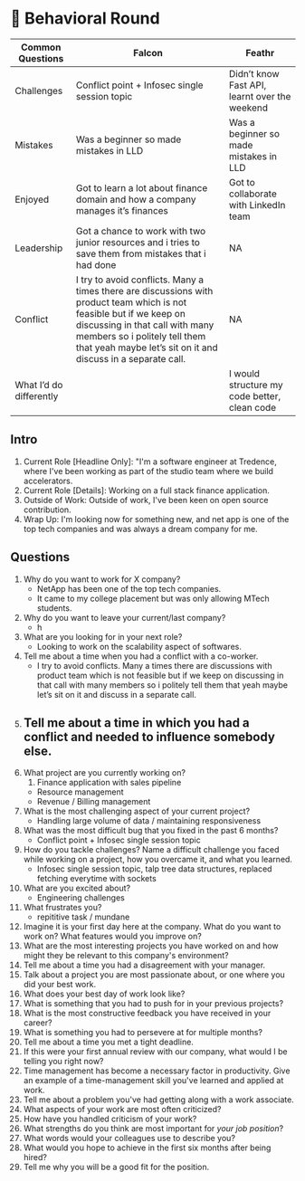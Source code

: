 # 🚀 Behavioral Round


| Common Questions         | Falcon                                                                                                                                                                                                                                                   | Feathr                                        |
| ------------------------ | -------------------------------------------------------------------------------------------------------------------------------------------------------------------------------------------------------------------------------------------------------- | --------------------------------------------- |
| Challenges               | Conflict point + Infosec single session topic                                                                                                                                                                                                            | Didn’t know Fast API, learnt over the weekend |
| Mistakes                 | Was a beginner so made mistakes in LLD                                                                                                                                                                                                                   | Was a beginner so made mistakes in LLD        |
| Enjoyed                  | Got to learn a lot about finance domain and how a company manages it’s finances                                                                                                                                                                          | Got to collaborate with LinkedIn team         |
| Leadership               | Got a chance to work with two junior resources and i tries to save them from mistakes that i had done                                                                                                                                                    | NA                                            |
| Conflict                 | I try to avoid conflicts. Many a times there are discussions with product team which is not feasible but if we keep on discussing in that call with many members so i politely tell them that yeah maybe let’s sit on it and discuss in a separate call. | NA                                            |
| What I’d do differently  |                                                                                                                                                                                                                                                          | I would structure my code better, clean code  |


## Intro

1. Current Role [Headline Only]: "I'm a software engineer at Tredence, where I've been working as part of the studio team where we build accelerators.
2. Current Role [Details]: Working on a full stack finance application.
3. Outside of Work: Outside of work, I've been keen on open source contribution.
4. Wrap Up: I'm looking now for something new, and net app is one of the top tech companies and was always a dream company for me.

## Questions

1. Why do you want to work for X company?
	- NetApp has been one of the top tech companies.
	- It came to my college placement but was only allowing MTech students.
2. Why do you want to leave your current/last company?
	- h
3. What are you looking for in your next role?
	- Looking to work on the scalability aspect of softwares.
4. Tell me about a time when you had a conflict with a co-worker.
	- I try to avoid conflicts. Many a times there are discussions with product team which is not feasible but if we keep on discussing in that call with many members so i politely tell them that yeah maybe let’s sit on it and discuss in a separate call.
5. Tell me about a time in which you had a conflict and needed to influence somebody else.
	- 
6. What project are you currently working on?
	1. Finance application with sales pipeline
	- Resource management
	- Revenue / Billing management
7. What is the most challenging aspect of your current project?
	- Handling large volume of data / maintaining responsiveness
8. What was the most difficult bug that you fixed in the past 6 months?
	- Conflict point + Infosec single session topic
9. How do you tackle challenges? Name a difficult challenge you faced while working on a project, how you overcame it, and what you learned.
	- Infosec single session topic, talp tree data structures, replaced fetching everytime with sockets
10. What are you excited about?
	- Engineering challenges
11. What frustrates you?
	- repititive task / mundane
12. Imagine it is your first day here at the company. What do you want to work on? What features would you improve on?
13. What are the most interesting projects you have worked on and how might they be relevant to this company's environment?
14. Tell me about a time you had a disagreement with your manager.
15. Talk about a project you are most passionate about, or one where you did your best work.
16. What does your best day of work look like?
17. What is something that you had to push for in your previous projects?
18. What is the most constructive feedback you have received in your career?
19. What is something you had to persevere at for multiple months?
20. Tell me about a time you met a tight deadline.
21. If this were your first annual review with our company, what would I be telling you right now?
22. Time management has become a necessary factor in productivity. Give an example of a time-management skill you've learned and applied at work.
23. Tell me about a problem you've had getting along with a work associate.
24. What aspects of your work are most often criticized?
25. How have you handled criticism of your work?
26. What strengths do you think are most important for _your job position_?
27. What words would your colleagues use to describe you?
28. What would you hope to achieve in the first six months after being hired?
29. Tell me why you will be a good fit for the position.
